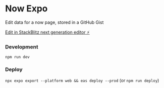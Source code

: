 # Now Expo

Edit data for a now page, stored in a GitHub Gist

[Edit in StackBlitz next generation editor ⚡️](https://stackblitz.com/~/github.com/dnnsmnstrr/now-expo)

### Development

`npm run dev`

### Deploy

`npx expo export --platform web && eas deploy --prod` (or `npm run deploy`)

